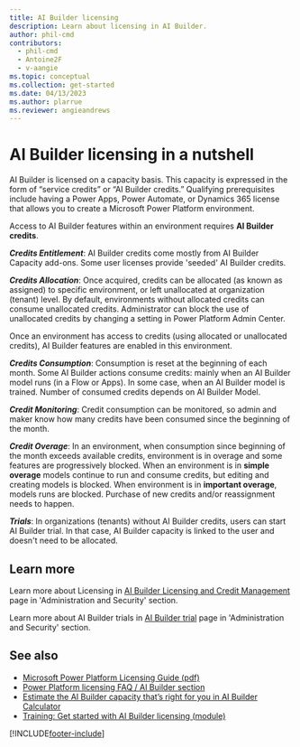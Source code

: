 ```yaml
---
title: AI Builder licensing
description: Learn about licensing in AI Builder.
author: phil-cmd
contributors:
  - phil-cmd
  - Antoine2F
  - v-aangie
ms.topic: conceptual
ms.collection: get-started
ms.date: 04/13/2023
ms.author: plarrue
ms.reviewer: angieandrews
---
```


# AI Builder licensing in a nutshell

AI Builder is licensed on a capacity basis. This capacity is expressed in the form of “service credits” or “AI Builder credits.” Qualifying prerequisites include having a Power Apps, Power Automate, or Dynamics 365 license that allows you to create a Microsoft Power Platform environment.

Access to AI Builder features within an environment requires **AI Builder credits**.

***Credits Entitlement***:  AI Builder credits come mostly from AI Builder Capacity add-ons. Some user licenses provide 'seeded' AI Builder credits.

***Credits Allocation***: Once acquired, credits can be allocated (as known as assigned) to specific environment, or left unallocated at organization (tenant) level. By default, environments without allocated credits can consume unallocated credits. Administrator can block the use of unallocated credits by changing a setting in Power Platform Admin Center.

Once an environment has access to credits (using allocated or unallocated credits), AI Builder features are enabled in this environment.

***Credits Consumption***: Consumption is reset at the beginning of each month. Some AI Builder actions consume credits: mainly when an AI Builder model runs (in a Flow or Apps). In some case, when an AI Builder model is trained. Number of consumed credits depends on AI Builder Model.

***Credit Monitoring***: Credit consumption can be monitored, so admin and maker know how many credits have been consumed since the beginning of the month. 

***Credit Overage***: In an environment, when consumption since beginning of the month exceeds available credits, environment is in overage and some features are progressively blocked. When an environment is in **simple overage** models continue to run and consume credits, but editing and creating models is blocked. When environment is in **important overage**, models runs are blocked. Purchase of new credits and/or reassignment needs to happen. 

***Trials***: In organizations (tenants) without AI Builder credits, users can start AI Builder trial. In that case, AI Builder capacity is linked to the user and doesn't need to be allocated. 



## Learn more

Learn more about  Licensing  in  [AI Builder Licensing and Credit Management](credit-management.md) page in 'Administration and Security' section. 

Learn more about AI Builder trials in [AI Builder trial](ai-builder-trials.md) page in 'Administration and Security' section.

## See also

- [Microsoft Power Platform Licensing Guide (pdf)](https://go.microsoft.com/fwlink/?LinkId=2085130)
- [Power Platform licensing FAQ / AI Builder section](/power-platform/admin/powerapps-flow-licensing-faq#ai-builder)
- [Estimate the AI Builder capacity that’s right for you in AI Builder Calculator](https://powerapps.microsoft.com/ai-builder-calculator/)
- [Training: Get started with AI Builder licensing (module)](/training/modules/get-started-with-ai-builder-licensing/)


[!INCLUDE[footer-include](includes/footer-banner.md)]
